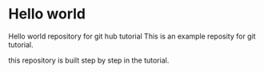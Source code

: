 # Hello world
Hello world repository for git hub tutorial
This is an example reposity for git tutorial.

this repository is built step by step in the tutorial.
